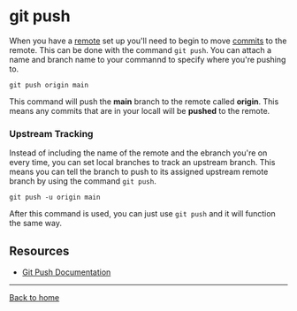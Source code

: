 # git push
When you have a [remote](./REMOTE.md) set up you'll need to begin to move [commits](./COMMIT.md) to the remote. 
This can be done with the command `git push`. 
You can attach a name and branch name to your commannd to specify where you're pushing to.
```
git push origin main
```
This command will push the **main** branch to the remote called **origin**. This means any commits that are in your locall will be **pushed** to the remote. 
### Upstream Tracking
Instead of including the name of the remote and the ebranch you're on every time, you can set local branches to track an upstream branch.
This means you can tell the branch to push to its assigned upstream remote branch by using the command `git push`. 
```
git push -u origin main
```
After this command is used, you can just use `git push` and it will function the same way. 
## Resources
- [Git Push Documentation](http://git-scm.com/docs/git-push)
---
[Back to home](../README.md)

